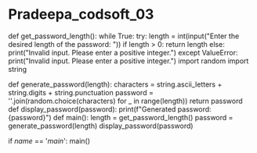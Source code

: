 # Pradeepa_codsoft_03
def get_password_length():
    while True:
        try:
            length = int(input("Enter the desired length of the password: "))
            if length > 0:
                return length
            else:
                print("Invalid input. Please enter a positive integer.")
        except ValueError:
            print("Invalid input. Please enter a positive integer.")
            import random
import string

def generate_password(length):
    characters = string.ascii_letters + string.digits + string.punctuation
    password = ''.join(random.choice(characters) for _ in range(length))
    return password
    def display_password(password):
    print(f"Generated password: {password}")
    def main():
    length = get_password_length()
    password = generate_password(length)
    display_password(password)

if _name_ == '_main_':
    main()
